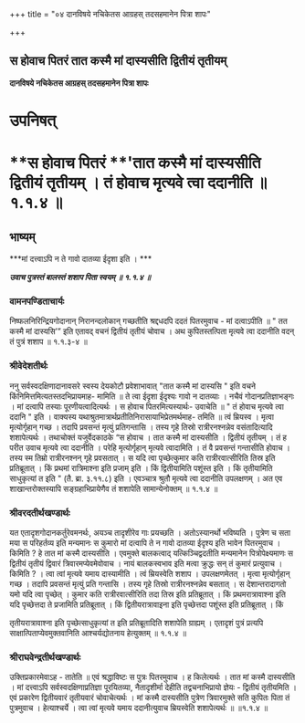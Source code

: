 +++
title = "०४ दानविषये नचिकेतस आग्रहस् तदसहमानेन पित्रा शापः"

+++


## स होवाच पितरं तात कस्मै मां दास्यसीति द्वितीयं तृतीयम्

**दानविषये नचिकेतस आग्रहस् तदसहमानेन पित्रा शापः**

# **उपनिषत्**

# **स होवाच पितरं **'**तात कस्मै मां दास्यसीति द्वितीयं तृतीयम् । तं होवाच मृत्यवे त्वा ददानीति ॥ १.१.४ ॥**

## **भाष्यम्**

***मां दत्त्वाऽपि न ते गावो दातव्या ईदृशा इति । ***

***उवाच पुत्रस्तं बालस्तं शशाप पिता स्वयम् ॥ १.१.४ ॥***

### **वामनपण्डिताचार्यः**

निष्फलनिरिन्द्रियगोदानान् निरानन्दलोकान् गच्छतीति श्रद्दधदपि ददतं पितरमुवाच - मां दत्वाऽपीति ॥ " तत कस्मै मां दास्यसि’” इति एतावद् वचनं द्वितीयं तृतीयं चोवाच । अथ कुपितस्तत्पिता मृत्यवे त्वा ददानीति वदन् तं पुत्रं शशाप ॥ १.१.३-४ ॥

### **श्रीवेदेशतीर्थः**

ननु सर्वस्वदक्षिणादानावसरे स्वस्य देयकोटौ प्रवेशाभावात् "तात कस्मै मां दास्यसि " इति वचने किंनिमित्तमित्यतस्तदभिप्रायमाह- मामिति ॥ ते त्वा ईदृशा ईदृश्यः गावो न दातव्याः । नचैवं गोदानप्रतिज्ञाभङ्गः । मां दत्वापि तस्याः पूरणीयत्वादित्यर्थः । स होवाच पितरमित्यस्यार्थः- उवाचेति ॥ " तं होवाच मृत्यवे त्वा ददानि " इति । वाक्यस्य यथाश्रुतमात्रार्थप्रतीतिनिरासायाभिप्रेतमर्थमाह- तमिति ॥ त्वं म्रियस्व । मृत्वा मृत्योर्गृहान् गच्छ । तदापि प्रवसन्तं मृत्युं प्रतिगन्तासि । तस्य गृहे तिस्रो रात्रीरनश्नन्नेव वसंतादित्यादि शशापेत्यर्थः । तथाचोक्तं यजुर्वेदकाठके “स होवाच । तात कस्मै मां दास्यसीति । द्वितीयं तृतीयम् । तं ह परीत उवाच मृत्यवे त्वा ददानीति । परेहि मृत्योर्गृहान् मृत्यवे त्वादामिति । तं वै प्रवसन्तं गन्तासीति होवाच । तस्य स्म तिम्रो रात्रीरनश्नन् गृहे प्रवसतात् । स यदि त्वा पृच्छेत्कुमार कति रात्रीरवात्सीरिति तिस्र इति प्रतिब्रूतात् । किं प्रथमां रात्रिमाश्ना इति प्रजाम् इति । किं द्वितीयामिति पशूंस्त इति । किं तृतीयामिति साधुकृत्यां त इति " (तै. ब्रा. ३.११.८) इति । एवञ्चात्र श्रुतौ मृत्यवे त्वा ददानीति उपलक्षणम् । अत एव शाखान्तरोक्तस्यापि सङ्ग्रहाभिप्रायेणैव तं शशापेति सामान्येनोक्तम् ॥ १.१.४ ॥

### **श्रीवरदतीर्थखण्डार्थः**

यत एतादृशगोदानकर्तुरेवमनर्थः, अयञ्च तादृशीरेव गाः प्रयच्छति । अतोऽस्यानर्थो भविष्यति । पुत्रेण च सता मया स परिहर्तव्य इति मन्यमानः स कुमारो मां दत्वापि ते न गावो दातव्या ईदृश्य इति भावेन पितरमुवाच । किमिति ? हे तात मां कस्मै दास्यसीति । एवमुक्ते बालकत्वाद् यत्किञ्चिद्वदतीति मन्यमानेन पित्रोपेक्ष्यमाणः स द्वितीयं तृतीयं द्विवारं त्रिवारमप्येवमेवोवाच । नायं बालकस्वभाव इति मत्वा क्रुद्धः सन् तं कुमारं प्रत्युवाच । किमिति ? । त्वा त्वां मृत्यवे यमाय दास्यामीति । त्वं म्रियस्वेति शशाप । उपलक्षणमेतत् । मृत्वा मृत्योर्गृहान् गच्छ । तदापि प्रवसन्तं मृत्युं प्रति गन्तासि । तस्य गृहे तिस्रो रात्रीरनश्नन्नेव बसतात् । स देशान्तरादागतो यमो यदि त्वा पृच्छेत् । कुमार कति रात्रीरवात्सीरिति तदा तिस्र इति प्रतिब्रूतात् । किं प्रथमरात्रावाश्ना इति यदि पृच्छेत्तदा ते प्रजामिति प्रतिब्रूतात् । किं द्वितीयरात्रावाइना इति पृच्छेत्तदा पशूंस्त इति प्रतिब्रूतात् । किं

तृतीयरात्रावाश्ना इति पृच्छेत्साधुकृत्यां त इति प्रतिब्रूतादिति शशापेति ग्राह्यम् । एतादृशं पुत्रं प्रत्यपि साक्षात्पिताप्येवमुक्तवानिति आश्चर्यद्योतनाय हेत्युक्तम् ॥ १.१.४ ॥

### **श्रीराघवेन्द्रतीर्थखण्डार्थः**

उक्तिप्रकारमेवाऽह - तातेति ॥ एवं श्रद्धाविष्टः स पुत्रः पितरमुवाच । ह किलेत्यर्थः । तात मां कस्मै दास्यसीति । मां दत्त्वाऽपि सर्वस्वदक्षिणाप्रतिज्ञा पूरयितव्या, नैतादृशीर्मा देहीति तद्वचनाभिप्रायो ज्ञेयः - द्वितीयं तृतीयमिति । एवं प्रकारेण द्वितीयवारं तृतीयवारं चोवाचेत्यर्थः । मां कस्मै दास्यसीति पुत्रेण त्रिवारमुक्ते सति कुपितः पिता तं पुत्रमुवाच । हेत्याश्चर्ये । त्वा त्वां मृत्यवे यमाय ददानीत्युवाच म्रियस्वेति शशापेत्यर्थः ॥ ॥१.१.४ ॥


